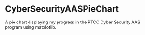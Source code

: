 # CyberSecurityAASPieChart
A pie chart displaying my progress in the PTCC Cyber Security AAS program using matplotlib. 

